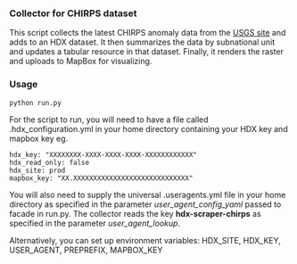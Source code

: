 ### Collector for CHIRPS dataset

This script collects the latest CHIRPS anomaly data from the [USGS site](https://edcintl.cr.usgs.gov/downloads/sciweb1/shared/fews/web/africa/east/pentadal/chirps/seasaccum/) and adds to an HDX dataset. It then summarizes the data by subnational unit and updates a tabular resource in that dataset. Finally, it renders the raster and uploads to MapBox for visualizing.

### Usage

    python run.py

For the script to run, you will need to have a file called .hdx_configuration.yml in your home directory containing your HDX key and mapbox key eg.

    hdx_key: "XXXXXXXX-XXXX-XXXX-XXXX-XXXXXXXXXXXX"
    hdx_read_only: false
    hdx_site: prod
    mapbox_key: "XX.XXXXXXXXXXXXXXXXXXXXXXXXXXXXX"
    
 You will also need to supply the universal .useragents.yml file in your home directory as specified in the parameter *user_agent_config_yaml* passed to facade in run.py. The collector reads the key **hdx-scraper-chirps** as specified in the parameter *user_agent_lookup*.
 
 Alternatively, you can set up environment variables: HDX_SITE, HDX_KEY, USER_AGENT, PREPREFIX, MAPBOX_KEY

